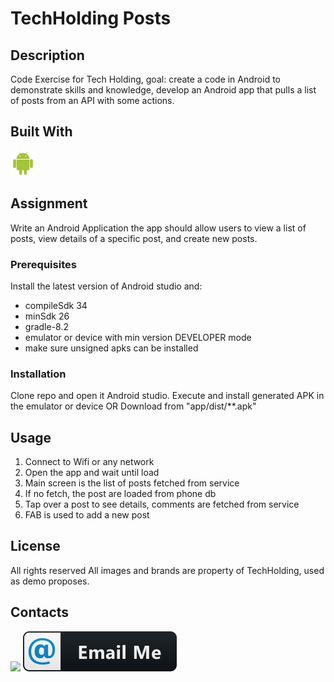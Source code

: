 # TechHolding Posts

## Description

Code Exercise for Tech Holding, goal: create a code in Android to demonstrate skills and knowledge, 
develop an Android app that pulls a list of posts from an API with some actions.

## Built With
<img src="https://raw.githubusercontent.com/devicons/devicon/master/icons/android/android-original.svg" height="40px" width="40px" />

## Assignment

Write an Android Application the app should allow users to view a list of posts, view details of a specific post, and create new posts.

### Prerequisites

Install the latest version of Android studio and:
- compileSdk 34
- minSdk 26
- gradle-8.2
- emulator or device with min version DEVELOPER mode
- make sure unsigned apks can be installed

### Installation

Clone repo and open it Android studio.
Execute and install generated APK in the emulator or device
OR
Download from "app/dist/**.apk"

## Usage

1. Connect to Wifi or any network
2. Open the app and wait until load
3. Main screen is the list of posts fetched from service
4. If no fetch, the post are loaded from phone db
5. Tap over a post to see details, comments are fetched from service
6. FAB is used to add a new post


## License

All rights reserved
All images and brands are property of TechHolding, used as demo proposes.

## Contacts

<a href="https://www.linkedin.com/in/pedro-daniel-gg/"><img src="https://img.shields.io/badge/LinkedIn-0077B5?style=for-the-badge&logo=linkedin&logoColor=white" /></a>  <a href="mailto:dany.el553@gmail.com"><img src=https://raw.githubusercontent.com/johnturner4004/readme-generator/master/src/components/assets/images/email_me_button_icon_151852.svg /></a>
